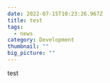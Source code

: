 ```yaml
---
date: 2022-07-15T10:23:26.967Z
title: test
tags:
  - news
category: Development
thumbnail: ""
big_picture: ""
---
```

test